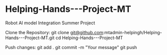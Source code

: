 # Helping-Hands---Project-MT
Robot AI model Integration Summer Project

Clone the Repository:
git clone git@github.com:mtadmin-helpingh/Helping-Hands---Project-MT.git
cd Helping-Hands---Project-MT

Push changes:
git add .
git commit -m "Your message"
git push
